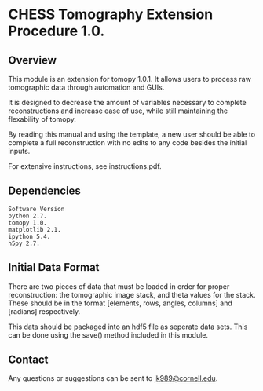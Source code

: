 # CHESS Tomography Extension Procedure 1.0.

## Overview

This module is an extension for tomopy 1.0.1. It allows users to process raw tomographic data
through automation and GUIs.

It is designed to decrease the amount of variables necessary to complete reconstructions and increase
ease of use, while still maintaining the flexability of tomopy.

By reading this manual and using the template, a new user should be able to complete a full
reconstruction with no edits to any code besides the initial inputs.

For extensive instructions, see instructions.pdf.

## Dependencies

```
Software Version
python 2.7.
tomopy 1.0.
matplotlib 2.1.
ipython 5.4.
h5py 2.7.
```
## Initial Data Format

There are two pieces of data that must be loaded in order for proper reconstruction: the tomographic
image stack, and theta values for the stack. These should be in the format [elements, rows, angles,
columns] and [radians] respectively.

This data should be packaged into an hdf5 file as seperate data sets. This can be done using
the save() method included in this module.


## Contact

Any questions or suggestions can be sent to jk989@cornell.edu.


